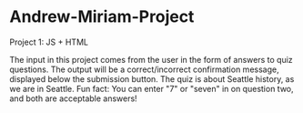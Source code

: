 Andrew-Miriam-Project
=====================

Project 1: JS + HTML

The input in this project comes from the user in the form of answers to quiz questions.
The output will be a correct/incorrect confirmation message, displayed below the submission button.
The quiz is about Seattle history, as we are in Seattle.
Fun fact: You can enter "7" or "seven" in on question two, and both are acceptable answers!